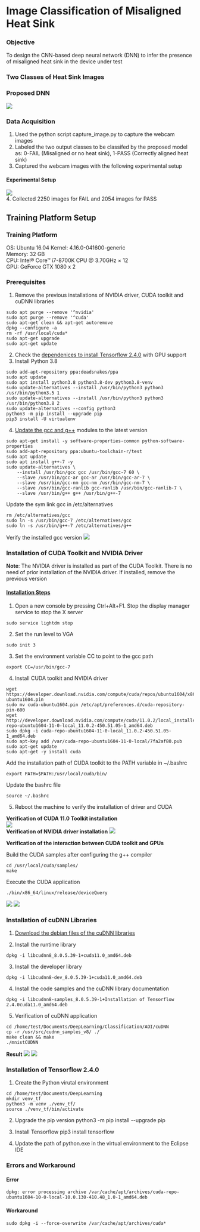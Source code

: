 # Image Classification of Misaligned Heat Sink
### Objective
To design the CNN-based deep neural network (DNN) to infer the presence of misaligned heat sink in the device under test   
### Two Classes of Heat Sink Images

### Proposed DNN   
![](https://i.imgur.com/BFT99jG.png)   
### Data Acquisition   
1. Used the python script capture_image.py to capture the webcam images   
2. Labeled the two output classes to be classifed by the proposed model as: 0-FAIL (Misaligned or no heat sink), 1-PASS (Correctly aligned heat sink)
3. Captured the webcam images with the following experimental setup
#### Experimental Setup
![](https://i.imgur.com/9Hw9XEL.png)   
4. Collected 2250 images for FAIL and 2054 images for PASS

## Training Platform Setup
### Training Platform
OS: Ubuntu 16.04
Kernel: 4.16.0-041600-generic   
Memory: 32 GB   
CPU: Intel® Core™ i7-8700K CPU @ 3.70GHz × 12   
GPU: GeForce GTX 1080 x 2   

### Prerequisites
1. Remove the previous installations of NVIDIA driver, CUDA toolkit and cuDNN libraries
```
sudo apt purge --remove '^nvidia'
sudo apt purge --remove '^cuda'
sudo apt-get clean && apt-get autoremove
dpkg --configure -a
rm -rf /usr/local/cuda*
sudo apt-get upgrade
sudo apt-get update
```
2. Check the [dependenices to install Tensorflow 2.4.0](https://www.tensorflow.org/install/gpu) with GPU support
3. Install Python 3.8
```
sudo add-apt-repository ppa:deadsnakes/ppa
sudo apt update
sudo apt install python3.8 python3.8-dev python3.8-venv
sudo update-alternatives --install /usr/bin/python3 python3 /usr/bin/python3.5 1
sudo update-alternatives --install /usr/bin/python3 python3 /usr/bin/python3.8 2
sudo update-alternatives --config python3
python3 -m pip install --upgrade pip
pip3 install -U virtualenv
```
4. [Update the gcc and g++](https://gist.github.com/jlblancoc/99521194aba975286c80f93e47966dc5) modules to the latest version
```
sudo apt-get install -y software-properties-common python-software-properties
sudo add-apt-repository ppa:ubuntu-toolchain-r/test
sudo apt update
sudo apt install g++-7 -y
sudo update-alternatives \
    --install /usr/bin/gcc gcc /usr/bin/gcc-7 60 \
    --slave /usr/bin/gcc-ar gcc-ar /usr/bin/gcc-ar-7 \
    --slave /usr/bin/gcc-nm gcc-nm /usr/bin/gcc-nm-7 \
    --slave /usr/bin/gcc-ranlib gcc-ranlib /usr/bin/gcc-ranlib-7 \   
    --slave /usr/bin/g++ g++ /usr/bin/g++-7
```
Update the sym link gcc in /etc/alternatives
```
rm /etc/alternatives/gcc
sudo ln -s /usr/bin/gcc-7 /etc/alternatives/gcc
sudo ln -s /usr/bin/g++-7 /etc/alternatives/g++
```
Verify the installed gcc version
![](https://i.imgur.com/js6ekSE.png)   
### Installation of CUDA Toolkit and NVIDIA Driver

**Note**: The NVIDIA driver is installed as part of the CUDA Toolkit. There is no need of prior installation of the NVIDIA driver. If installed, remove the previous version

#### [Installation Steps](https://developer.nvidia.com/cuda-11.0-download-archive?target_os=Linux&target_arch=x86_64&target_distro=Ubuntu&target_version=1604&target_type=deblocal)

1. Open a new console by pressing Ctrl+Alt+F1. Stop the display manager service to stop the X server
```
sudo service lightdm stop
```
2. Set the run level to VGA
```
sudo init 3
```
3. Set the environment variable CC to point to the gcc path
```
export CC=/usr/bin/gcc-7
```
4. Install CUDA toolkit and NVIDIA driver
```
wget https://developer.download.nvidia.com/compute/cuda/repos/ubuntu1604/x86_64/cuda-ubuntu1604.pin
sudo mv cuda-ubuntu1604.pin /etc/apt/preferences.d/cuda-repository-pin-600
wget http://developer.download.nvidia.com/compute/cuda/11.0.2/local_installers/cuda-repo-ubuntu1604-11-0-local_11.0.2-450.51.05-1_amd64.deb
sudo dpkg -i cuda-repo-ubuntu1604-11-0-local_11.0.2-450.51.05-1_amd64.deb
sudo apt-key add /var/cuda-repo-ubuntu1604-11-0-local/7fa2af80.pub
sudo apt-get update
sudo apt-get -y install cuda
```
Add the installation path of CUDA toolkit to the PATH variable in ~/.bashrc 
```
export PATH=$PATH:/usr/local/cuda/bin/
```
Update the bashrc file
```
source ~/.bashrc
```

5. Reboot the machine to verify the installation of driver and CUDA

**Verification of CUDA 11.0 Toolkit installation**   
![](https://i.imgur.com/wesT7iZ.png)   
**Verification of NVIDIA driver installation**
![](https://i.imgur.com/l1ckdBE.png)

**Verification of the interaction between CUDA toolkit and GPUs**

Build the CUDA samples after configuring the g++ compiler
```
cd /usr/local/cuda/samples/
make
```
Execute the CUDA application 
```
./bin/x86_64/linux/release/deviceQuery
```
![](https://i.imgur.com/5tdkWno.png)
![](https://i.imgur.com/S92hlT6.png)

### Installation of cuDNN Libraries

1. [Download the debian files of the cuDNN libraries](https://docs.nvidia.com/deeplearning/cudnn/install-guide/index.html) 

2. Install the runtime library
```
dpkg -i libcudnn8_8.0.5.39-1+cuda11.0_amd64.deb
```

3. Install the developer library
```
dpkg -i libcudnn8-dev_8.0.5.39-1+cuda11.0_amd64.deb
```

4. Install the code samples and the cuDNN library documentation
```
dpkg -i libcudnn8-samples_8.0.5.39-1+Installation of Tensorflow 2.4.0cuda11.0_amd64.deb
```

5. Verification of cuDNN application
```
cd /home/test/Documents/DeepLearning/Classification/AOI/cuDNN
cp -r /usr/src/cudnn_samples_v8/ ./
make clean && make
./mnistCUDNN
```
**Result**
![](https://i.imgur.com/6yKgRrq.png)
![](https://i.imgur.com/y7kIjtU.png)

### Installation of Tensorflow 2.4.0

1. Create the Python virutal environment
```
cd /home/test/Documents/DeepLearning
mkdir venv_tf
python3 -m venv ./venv_tf/
source ./venv_tf/bin/activate
```
2. Upgrade the pip version
python3 -m pip install --upgrade pip

3. Install Tensorflow
pip3 install tensorflow

4. Update the path of python.exe in the virtual environment to the Eclipse IDE

### Errors and Workaround

#### Error
```
dpkg: error processing archive /var/cache/apt/archives/cuda-repo-ubuntu1604-10-0-local-10.0.130-410.48_1.0-1_amd64.deb
```
#### Workaround
```
sudo dpkg -i --force-overwrite /var/cache/apt/archives/cuda*
```
